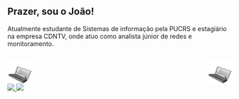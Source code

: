## Prazer, sou o João!

<p>Atualmente estudante de Sistemas de informação pela PUCRS e estagiário na empresa CDNTV, onde atuo como analista júnior de redes e monitoramento.</p>
<br>
<a>
<img height=50 src="https://github.com/Lichston/Lichston/blob/main/imagens/internet-webcore.gif?raw=true" alt="internet-webcore" align="left">
    <img height=50 src="https://github.com/Lichston/Lichston/blob/main/imagens/internet-webcore.gif?raw=true" alt="internet-webcore" align="right"> </a>
  <br>
</a>

<br>
<br>
<a href="https://github.com/anuraghazra/github-readme-stats">
  <img height=200 align="bottom" src="https://github-readme-stats.vercel.app/api?username=Lichston&show_icons=true&theme=tokyonight&locale=pt-br" />
</a>
<a href="https://github.com/anuraghazra/convoychat">
  <img height=200 align="" src="https://github-readme-stats.vercel.app/api/top-langs?username=Lichston&layout=donut&langs_count=8&card_width=320&theme=tokyonight&locale=pt-br" />
</a>

